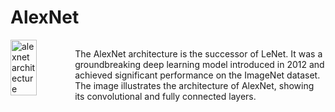 # AlexNet

<div style="display: flex; align-items: flex-start;">
    <img src="../../docs/AlexNet.png" alt="alexnet architecture" width="50%" style="margin-right: 20px;">
    <p>
        The AlexNet architecture is the successor of LeNet. It was a groundbreaking deep learning model
        introduced in 2012 and achieved significant performance on the ImageNet dataset. The image illustrates 
        the architecture of AlexNet, showing its convolutional and fully connected layers.
    </p>
</div>
